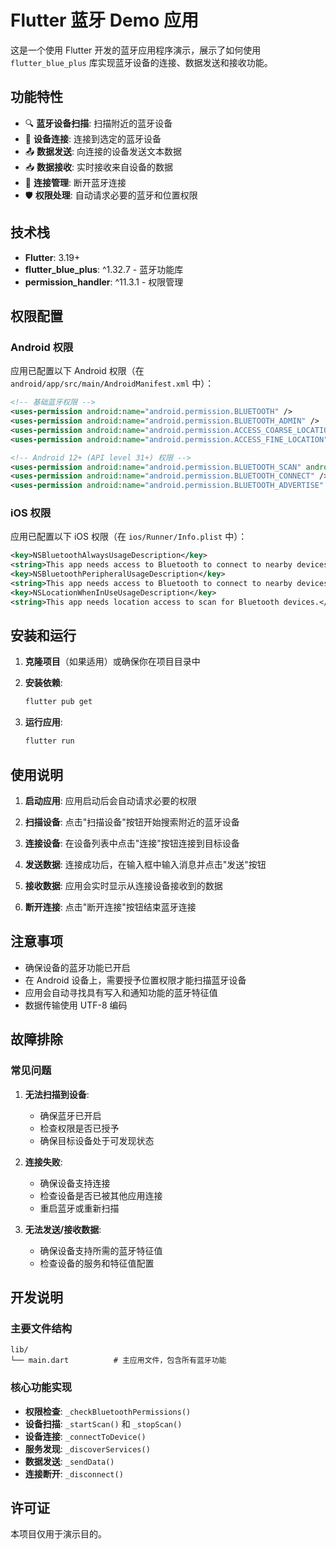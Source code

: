 # Flutter 蓝牙 Demo 应用

这是一个使用 Flutter 开发的蓝牙应用程序演示，展示了如何使用 `flutter_blue_plus` 库实现蓝牙设备的连接、数据发送和接收功能。

## 功能特性

- 🔍 **蓝牙设备扫描**: 扫描附近的蓝牙设备
- 🔗 **设备连接**: 连接到选定的蓝牙设备
- 📤 **数据发送**: 向连接的设备发送文本数据
- 📥 **数据接收**: 实时接收来自设备的数据
- 🔌 **连接管理**: 断开蓝牙连接
- 🛡️ **权限处理**: 自动请求必要的蓝牙和位置权限

## 技术栈

- **Flutter**: 3.19+
- **flutter_blue_plus**: ^1.32.7 - 蓝牙功能库
- **permission_handler**: ^11.3.1 - 权限管理

## 权限配置

### Android 权限

应用已配置以下 Android 权限（在 `android/app/src/main/AndroidManifest.xml` 中）：

```xml
<!-- 基础蓝牙权限 -->
<uses-permission android:name="android.permission.BLUETOOTH" />
<uses-permission android:name="android.permission.BLUETOOTH_ADMIN" />
<uses-permission android:name="android.permission.ACCESS_COARSE_LOCATION" />
<uses-permission android:name="android.permission.ACCESS_FINE_LOCATION" />

<!-- Android 12+ (API level 31+) 权限 -->
<uses-permission android:name="android.permission.BLUETOOTH_SCAN" android:usesPermissionFlags="neverForLocation" />
<uses-permission android:name="android.permission.BLUETOOTH_CONNECT" />
<uses-permission android:name="android.permission.BLUETOOTH_ADVERTISE" />
```

### iOS 权限

应用已配置以下 iOS 权限（在 `ios/Runner/Info.plist` 中）：

```xml
<key>NSBluetoothAlwaysUsageDescription</key>
<string>This app needs access to Bluetooth to connect to nearby devices.</string>
<key>NSBluetoothPeripheralUsageDescription</key>
<string>This app needs access to Bluetooth to connect to nearby devices.</string>
<key>NSLocationWhenInUseUsageDescription</key>
<string>This app needs location access to scan for Bluetooth devices.</string>
```

## 安装和运行

1. **克隆项目**（如果适用）或确保你在项目目录中

2. **安装依赖**:
   ```bash
   flutter pub get
   ```

3. **运行应用**:
   ```bash
   flutter run
   ```

## 使用说明

1. **启动应用**: 应用启动后会自动请求必要的权限

2. **扫描设备**: 点击"扫描设备"按钮开始搜索附近的蓝牙设备

3. **连接设备**: 在设备列表中点击"连接"按钮连接到目标设备

4. **发送数据**: 连接成功后，在输入框中输入消息并点击"发送"按钮

5. **接收数据**: 应用会实时显示从连接设备接收到的数据

6. **断开连接**: 点击"断开连接"按钮结束蓝牙连接

## 注意事项

- 确保设备的蓝牙功能已开启
- 在 Android 设备上，需要授予位置权限才能扫描蓝牙设备
- 应用会自动寻找具有写入和通知功能的蓝牙特征值
- 数据传输使用 UTF-8 编码

## 故障排除

### 常见问题

1. **无法扫描到设备**:
   - 确保蓝牙已开启
   - 检查权限是否已授予
   - 确保目标设备处于可发现状态

2. **连接失败**:
   - 确保设备支持连接
   - 检查设备是否已被其他应用连接
   - 重启蓝牙或重新扫描

3. **无法发送/接收数据**:
   - 确保设备支持所需的蓝牙特征值
   - 检查设备的服务和特征值配置

## 开发说明

### 主要文件结构

```
lib/
└── main.dart          # 主应用文件，包含所有蓝牙功能
```

### 核心功能实现

- **权限检查**: `_checkBluetoothPermissions()`
- **设备扫描**: `_startScan()` 和 `_stopScan()`
- **设备连接**: `_connectToDevice()`
- **服务发现**: `_discoverServices()`
- **数据发送**: `_sendData()`
- **连接断开**: `_disconnect()`

## 许可证

本项目仅用于演示目的。
